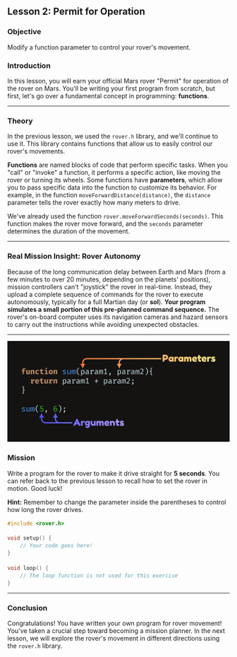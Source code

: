## Lesson 2: Permit for Operation

### Objective

Modify a function parameter to control your rover's movement.

### Introduction

In this lesson, you will earn your official Mars rover "Permit" for operation of the rover on Mars. You'll be writing your first program from scratch, but first, let's go over a fundamental concept in programming: **functions**.

---

### Theory

In the previous lesson, we used the `rover.h` library, and we'll continue to use it. This library contains functions that allow us to easily control our rover's movements.

**Functions** are named blocks of code that perform specific tasks. When you "call" or "invoke" a function, it performs a specific action, like moving the rover or turning its wheels. Some functions have **parameters**, which allow you to pass specific data into the function to customize its behavior. For example, in the function `moveForwardDistance(distance)`, the `distance` parameter tells the rover exactly how many meters to drive.

We've already used the function `rover.moveForwardSeconds(seconds)`. This function makes the rover move forward, and the `seconds` parameter determines the duration of the movement.

---

### Real Mission Insight: Rover Autonomy

Because of the long communication delay between Earth and Mars (from a few minutes to over 20 minutes, depending on the planets' positions), mission controllers can't "joystick" the rover in real-time. Instead, they upload a complete sequence of commands for the rover to execute autonomously, typically for a full Martian day (or **sol**). **Your program simulates a small portion of this pre-planned command sequence.** The rover's on-board computer uses its navigation cameras and hazard sensors to carry out the instructions while avoiding unexpected obstacles.

---

![verfification](https://github.com/autolab-fi/line-robot-curriculum/blob/main/images/module_1/function.png?raw=true)

### Mission

Write a program for the rover to make it drive straight for **5 seconds**. You can refer back to the previous lesson to recall how to set the rover in motion. Good luck!

**Hint:** Remember to change the parameter inside the parentheses to control how long the rover drives.

```cpp
#include <rover.h>

void setup() {
    // Your code goes here!
}

void loop() {
    // The loop function is not used for this exercise
}
```

---

### Conclusion

Congratulations! You have written your own program for rover movement! You've taken a crucial step toward becoming a mission planner. In the next lesson, we will explore the rover's movement in different directions using the `rover.h` library.
